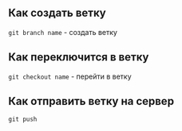 ## Как создать ветку
```git branch name``` - создать ветку
## Как переключится в ветку
```git checkout name``` - перейти в ветку
## Как отправить ветку на сервер
```git push```
